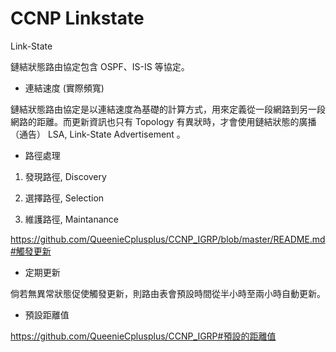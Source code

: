 # CCNP Linkstate
Link-State

鏈結狀態路由協定包含 OSPF、IS-IS 等協定。

* 連結速度 (實際頻寬)

鏈結狀態路由協定是以連結速度為基礎的計算方式，用來定義從一段網路到另一段網路的距離。而更新資訊也只有 Topology 有異狀時，才會使用鏈結狀態的廣播（通告） LSA, Link-State Advertisement 。

* 路徑處理

1. 發現路徑, Discovery

2. 選擇路徑, Selection

3. 維護路徑, Maintanance

https://github.com/QueenieCplusplus/CCNP_IGRP/blob/master/README.md#觸發更新

* 定期更新

倘若無異常狀態促使觸發更新，則路由表會預設時間從半小時至兩小時自動更新。

* 預設距離值

https://github.com/QueenieCplusplus/CCNP_IGRP#預設的距離值


